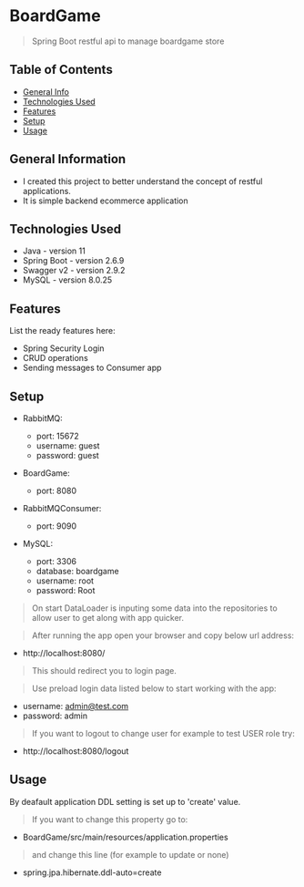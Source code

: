 # BoardGame
> Spring Boot restful api to manage boardgame store

## Table of Contents
* [General Info](#general-information)
* [Technologies Used](#technologies-used)
* [Features](#features)
* [Setup](#setup)
* [Usage](#usage)


## General Information
- I created this project to better understand the concept of restful applications.
- It is simple backend ecommerce application 


## Technologies Used
- Java - version 11
- Spring Boot - version 2.6.9
- Swagger v2 - version 2.9.2
- MySQL - version 8.0.25


## Features
List the ready features here:
- Spring Security Login
- CRUD operations
- Sending messages to Consumer app


## Setup
- RabbitMQ:
  - port: 15672
  - username: guest
  - password: guest
  
- BoardGame:
  - port: 8080
  
- RabbitMQConsumer:
  - port: 9090
  
- MySQL:
  - port: 3306
  - database: boardgame
  - username: root
  - password: Root
> On start DataLoader is inputing some data into the repositories to allow user to get along with app quicker.

> After running the app open your browser and copy below url address:
- http://localhost:8080/
>This should redirect you to login page.

> Use preload login data listed below to start working with the app:
- username: admin@test.com
- password: admin
  
> If you want to logout to change user for example to test USER role try:
- http://localhost:8080/logout


## Usage
By deafault application DDL setting is set up to 'create' value.
> If you want to change this property go to:
* BoardGame/src/main/resources/application.properties
> and change this line (for example to update or none)
* spring.jpa.hibernate.ddl-auto=create


